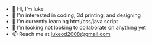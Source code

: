 - 👋 Hi, I’m luke
- 👀 I’m interested in coding, 3d printing, and designing 
- 🌱 I’m currently learning html/css/java script
- 💞️ I’m looking not looking to collaborate on anything yet
- 📫 Reach me at lukeod2008@gmail.com


